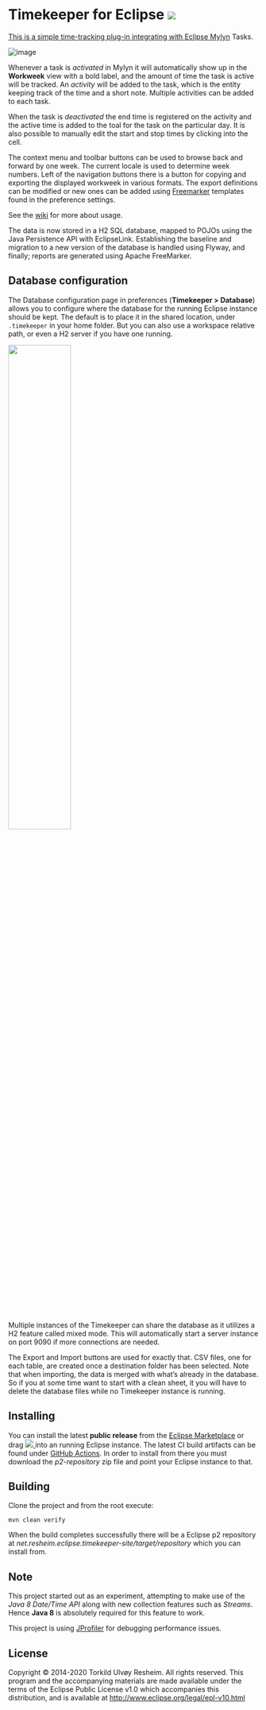 # Timekeeper for Eclipse <a href="https://github.com/turesheim/eclipse-timekeeper/actions?query=workflow%3ABuild"><img src="https://github.com/turesheim/eclipse-timekeeper/workflows/Build/badge.svg"/>

This is a simple time-tracking plug-in integrating with [Eclipse Mylyn](http://eclipse.org/mylyn/) Tasks.

![image](https://github.com/turesheim/eclipse-timekeeper/raw/master/resources/screenshots/workweek-view.png)

Whenever a task is *activated* in Mylyn it will automatically show up in the **Workweek** view with a bold label, and the amount of time the task is active will be tracked. An *activity* will be added to the task, which is the entity keeping track of the time and a short note. Multiple activities can be added to each task.

When the task is *deactivated* the end time is registered on the activity and the active time is added to the toal for the task on the particular day. It is also possible to manually edit the start and stop times by clicking into the cell.

The context menu and toolbar buttons can be used to browse back and forward by one week. The current locale is used to determine week numbers. Left of the navigation buttons there is a button for copying and exporting the displayed workweek in various formats. The export definitions can be modified or new ones can be added using [Freemarker](https://freemarker.apache.org) templates found in the preference settings. 

See the <a href="../../wiki">wiki</a>  for more about usage.

The data is now stored in a H2 SQL database, mapped to POJOs using the Java Persistence API with EclipseLink. Establishing the baseline and migration to a new version of the database is handled using Flyway, and finally; reports are generated using Apache FreeMarker.

## Database configuration

The Database configuration page in preferences (**Timekeeper > Database**) allows you to configure where the database for the running Eclipse instance should be kept. The default is to place it in the shared location, under `.timekeeper` in your home folder. But you can also use a workspace relative path, or even a H2 server if you have one running.

<img src="https://github.com/turesheim/eclipse-timekeeper/raw/master/resources/screenshots/preferences-database.png" width="50%"/>

Multiple instances of the Timekeeper can share the database as it utilizes a H2 feature called mixed mode. This will automatically start a server instance on port 9090 if more connections are needed.

The Export and Import buttons are used for exactly that. CSV files, one for each table, are created once a destination folder has been selected. Note that when importing, the data is merged with what’s already in the database. So if you at some time want to start with a clean sheet, it you will have to delete the database files while no Timekeeper instance is  running.

## Installing

You can install the latest **public release** from the <a href="http://marketplace.eclipse.org/content/timekeeper-eclipse">Eclipse Marketplace</a> or drag <a href="http://marketplace.eclipse.org/marketplace-client-intro?mpc_install=2196325" title="Drag and drop into a running Eclipse workspace to install Eclipse Timekeeper"><img src="https://marketplace.eclipse.org/sites/all/themes/solstice/public/images/marketplace/btn-install.png"/>
</a> into an running Eclipse instance. The latest CI build artifacts can be found under [GitHub Actions](https://github.com/turesheim/eclipse-timekeeper/actions?query=workflow%3ABuild). In order to install from there you must download the _p2-repository_ zip file and point your Eclipse instance to that. 

## Building

Clone the project and from the root execute:

    mvn clean verify

When the build completes successfully there will be a Eclipse p2 repository at *net.resheim.eclipse.timekeeper-site/target/repository* which you can install from.

## Note

This project started out as an experiment, attempting to make use of the *Java 8 Date/Time API* along with new collection features such as *Streams*. Hence **Java 8** is absolutely required for this feature to work.

This project is using [JProfiler](https://www.ej-technologies.com/products/jprofiler/overview.html) for debugging performance issues.

## License

Copyright © 2014-2020 Torkild Ulvøy Resheim. All rights reserved. This program and the accompanying materials are made available under the terms of the Eclipse Public License v1.0 which accompanies this distribution, and is available at http://www.eclipse.org/legal/epl-v10.html
